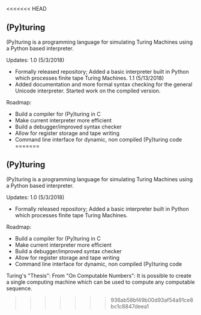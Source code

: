<<<<<<< HEAD
## (Py)turing

(Py)turing is a programming language for simulating Turing Machines using a Python based interpreter.

Updates:
1.0 (5/3/2018)
  - Formally released repository; Added a basic interpreter built in Python which processes finite tape Turing Machines.
1.1 (5/13/2018)
- Added documentation and more formal syntax checking for the general Unicode interpreter. Started work on the compiled version.

Roadmap:
  - Build a compiler for (Py)turing in C
  - Make current interpreter more efficient
  - Build a debugger/improved syntax checker
  - Allow for register storage and tape writing
  - Command line interface for dynamic, non compiled (Py)turing code
=======
## (Py)turing

(Py)turing is a programming language for simulating Turing Machines using a Python based interpreter.

Updates:
1.0 (5/3/2018)
  - Formally released repository; Added a basic interpreter built in Python which processes finite tape Turing Machines.

Roadmap:
  - Build a compiler for (Py)turing in C
  - Make current interpreter more efficient
  - Build a debugger/improved syntax checker
  - Allow for register storage and tape writing
  - Command line interface for dynamic, non compiled (Py)turing code

Turing's "Thesis":
From "On Computable Numbers": It is possible to create a single computing machine which can be used to compute any computable sequence.
>>>>>>> 936ab58bf49b00d93af54a91ce8bc1c8847deea1
